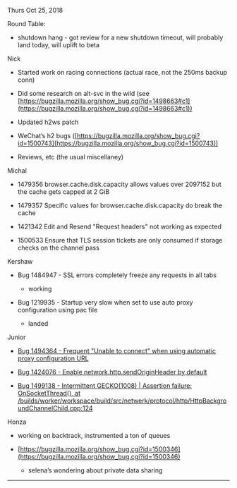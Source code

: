 
Thurs Oct 25, 2018

Round Table:

* shutdown hang - got review for a new shutdown timeout, will probably land today, will uplift to beta

Nick

* Started work on racing connections (actual race, not the 250ms backup conn)

* Did some research on alt-svc in the wild (see [https://bugzilla.mozilla.org/show_bug.cgi?id=1498663#c1](https://bugzilla.mozilla.org/show_bug.cgi?id=1498663#c1))

* Updated h2ws patch

* WeChat’s h2 bugs ([https://bugzilla.mozilla.org/show_bug.cgi?id=1500743](https://bugzilla.mozilla.org/show_bug.cgi?id=1500743))

* Reviews, etc (the usual miscellaney)

Michal

* 1479356 browser.cache.disk.capacity allows values over 2097152 but the cache gets capped at 2 GiB

* 1479357 Specific values for browser.cache.disk.capacity do break the cache

* 1421342 Edit and Resend "Request headers" not working as expected

* 1500533 Ensure that TLS session tickets are only consumed if storage checks on the channel pass

Kershaw

* Bug 1484947 - SSL errors completely freeze any requests in all tabs

    * working

* Bug 1219935 - Startup very slow when set to use auto proxy configuration using pac file

    * landed

Junior

* [Bug 1494364 - Frequent "Unable to connect" when using automatic proxy configuration URL](https://bugzilla.mozilla.org/show_bug.cgi?id=1494364)

* [Bug 1424076 - Enable network.http.sendOriginHeader by default](https://bugzilla.mozilla.org/show_bug.cgi?id=1424076)

* [Bug 1499138 - Intermittent GECKO(1008) | Assertion failure: OnSocketThread(), at /builds/worker/workspace/build/src/netwerk/protocol/http/HttpBackgroundChannelChild.cpp:124](https://bugzilla.mozilla.org/show_bug.cgi?id=1499138)

Honza

* working on backtrack, instrumented a ton of queues

* [https://bugzilla.mozilla.org/show_bug.cgi?id=1500346](https://bugzilla.mozilla.org/show_bug.cgi?id=1500346)

    * selena’s wondering about private data sharing

* * *

